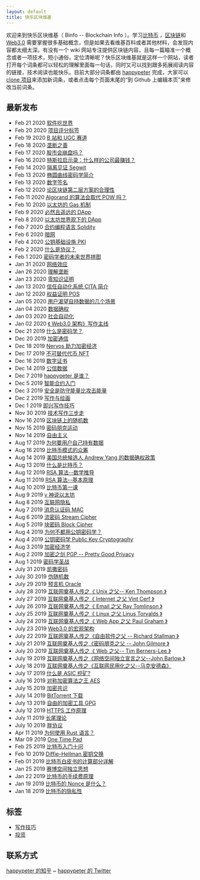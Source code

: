 ```yaml
---
layout: default
title: 快乐区块维基
---
```


欢迎来到快乐区块维基（ Binfo -- Blockchain Info ）。学习[比特币](what-is-btc) ，[区块链](blockchain)和 [Web3.0](web3) 需要掌握很多基础概念，但是如果去看维基百科或者其他材料，会发现内容都太细太深。有没有一个 wiki 网站专注提供区块链内容，且每一篇瞄准一个概念或者一项技术，短小通俗，定位清晰呢？快乐区块维基就是这样一个网站，读者打开每个词条都可以轻松的理解里面每一句话，同时又可以找到跟多拓展阅读内容的链接，技术阅读也能快乐。目前大部分词条都由 [happypeter](happypeter) 完成，大家可以 [clone 项目](https://github.com/happypeter/binfo)来添加新词条，或者点击每个页面末尾的“到 Github 上编辑本页”来修改当前词条。

## 最新发布

- Feb 21 2020 [软件吃世界](software-eat)
- Feb 20 2020 [项目评分标签](invest-tags)
- Feb 19 2020 [B 站和 UGC 赛道](bili-ugc)
- Feb 18 2020 [垄断之善](monoply-pros)
- Feb 17 2020 [股市会崩盘吗？](market-crash)
- Feb 16 2020 [特斯拉启示录：什么样的公司最赚钱？](tesla-inspire)
- Feb 14 2020 [隔离见证 Segwit](segwit)
- Feb 13 2020 [椭圆曲线密码学简介](ecc-intro)
- Feb 13 2020 [数字签名](digi-sig)
- Feb 12 2020 [论区块链第二层方案的合理性](second-layer)
- Feb 11 2020 [Algorand 的算法会取代 POW 吗？](algorand)
- Feb 10 2020 [以太坊的 Gas 机制](eth-gas)
- Feb 9  2020 [必然且遥远的 DApp](peter-dapp)
- Feb 8  2020 [以太坊世界观下的 DApp](dapp)
- Feb 7  2020 [合约编程语言 Solidity](solidity)
- Feb 6  2020 [暗网](dark-net)
- Feb 4  2020 [公钥基础设施 PKI](pki)
- Feb 2  2020 [什么是协议？](protocol)
- Feb 1  2020 [密码学者的未来世界拼图](future-world)
- Jan 31 2020 [网络效应](network-effect)
- Jan 26 2020 [理解垄断](monoply)
- Jan 23 2020 [零知识证明](zero-knowledge)
- Jan 13 2020 [信任自动化系统 CITA 简介](cita)
- Jan 12 2020 [权益证明 POS](pos)
- Jan 05 2020 [用户渴望自持数据的几个场景](real-cases)
- Jan 04 2020 [数据确权](data-property)
- Jan 03 2020 [社会自动化](society-auto)
- Jan 02 2020 [《 Web3.0 架构》写作主线](web3-core)
- Dec 21 2019 [什么是密码学？](cryptography-whatis)
- Dec 20 2019 [加密通信](encrypt)
- Dec 18 2019 [Nervos 助力加密经济](nervos-ce)
- Dec 17 2019 [不可替代代币 NFT](nft)
- Dec 16 2019 [数字证书](cert)
- Dec 14 2019 [公信数据](trusted-data)
- Dec 7 2019 [happypeter 是谁？](happypeter)
- Dec 5 2019 [智能合约入门](smart-c-intro)
- Dec 3 2019 [安全是防守能量比攻击能量](power-security)
- Dec 2 2019 [写作与绘画](write-draw)
- Dec 1 2019 [即兴写作技巧](fast-write)
- Nov 30 2019 [技术写作三步走](three-steps)
- Nov 16 2019 [区块链上的随机数](chain-random)
- Nov 15 2019 [密码朋克运动](cypherpunk)
- Nov 14 2019 [自由主义](libralism)
- Aug 17 2019 [为何要用户自己持有数据](own-data)
- Aug 16 2019 [比特币模式的众筹](bitcoin-funding)
- Aug 14 2019 [美国总统候选人 Andrew Yang 的数据确权政策](yang)
- Aug 13 2019 [什么是比特币？](bitcoin-what)
- Aug 12 2019 [RSA 算法--数学推导](rsa-math)
- Aug 11 2019 [RSA 算法--基本原理](rsa-101)
- Aug 10 2019 [比特币第一课](bitcoin101)
- Aug 9 2019 [v 神说以太坊](v-eth)
- Aug 8 2019 [互联网隐私](internet-privacy)
- Aug 7 2019 [消息认证码 MAC](mac)
- Aug 6 2019 [流密码 Stream Cipher](scipher)
- Aug 5 2019 [块密码 Block Cipher](bcipher)
- Aug 4 2019 [为何不都用公钥密码学？](all-pub)
- Aug 4 2019 [公钥密码学 Public Key Cryptography](pub-crypto)
- Aug 3 2019 [加密经济学](crypto-eco)
- Aug 2 2019 [加密之剑 PGP -- Pretty Good Privacy](pgp)
- Aug 1 2019 [密码学圣战](crypto-war)
- July 31 2019 [凯撒密码](caesar)
- July 30 2019 [伪随机数](prandom)
- July 29 2019 [预言机 Oracle](oracle)
- July 28 2019 [互联网奠基人传之《 Unix 之父-- Ken Thompson 》](ken)
- July 27 2019 [互联网奠基人传之《 Internet 之父 Vint Cerf 》](vint)
- July 26 2019 [互联网奠基人传之《 Email 之父 Ray Tomlinson 》](ray)
- July 25 2019 [互联网奠基人传之《 Linux 之父 Linus Torvalds 》](linus)
- July 24 2019 [互联网奠基人传之《 Web App 之父 Paul Graham 》](pg)
- July 23 2019 [Web3.0 的宏观架构](web3)
- July 22 2019 [互联网奠基人传之《自由软件之父 -- Richard Stallman 》](rms)
- July 21 2019 [互联网奠基人传之《密码朋克之父 -- John Gilmore 》](gil)
- July 20 2019 [互联网奠基人传之《 Web 之父-- Tim Berners-Lee 》](lee)
- July 19 2019 [互联网奠基人传之《网络空间独立宣言之父--John Barlow 》](barlow)
- July 18 2019 [互联网奠基人传之《互联网民用化之父--马克安德森》](marc)
- July 17 2019 [什么是 ASIC 挖矿?](asic)
- July 16 2019 [对称加密算法之王 AES](aes)
- July 15 2019 [加密共识](cons)
- July 14 2019 [BitTorrent 下载](bt)
- July 13 2019 [自由的加密工具 GPG](gpg)
- July 12 2019 [HTTPS 工作原理](https)
- July 11 2019 [长尾理论](long-tail)
- July 10 2019 [胖协议](fat-protocol)
- Apr 11 2019 [为何使用 Rust 语言？](why-rust)
- Mar 09 2019 [One Time Pad](otp)
- Feb 25 2019 [比特币入门十问](qa101)
- Feb 10 2019 [Diffie–Hellman 密钥交换](dh)
- Feb 01 2019 [比特币白皮书的计算部分详解](calculations)
- Jan 25 2019 [赛博空间独立思想](cyberspace)
- Jan 22 2019 [比特币的手续费原理](fee)
- Jan 19 2019 [比特币的 Nonce 是什么？](nonce)
- Jan 18 2019 [比特币的隐私性](bitcoin-privacy)

## 标签

- [写作技巧](tag-writing) 
- [投资](invest)

## 联系方式

[happypeter 的知乎](https://www.zhihu.com/people/peterlovemoney/activities)  ~ [happypeter 的 Twitter](https://twitter.com/happypeter1983)
